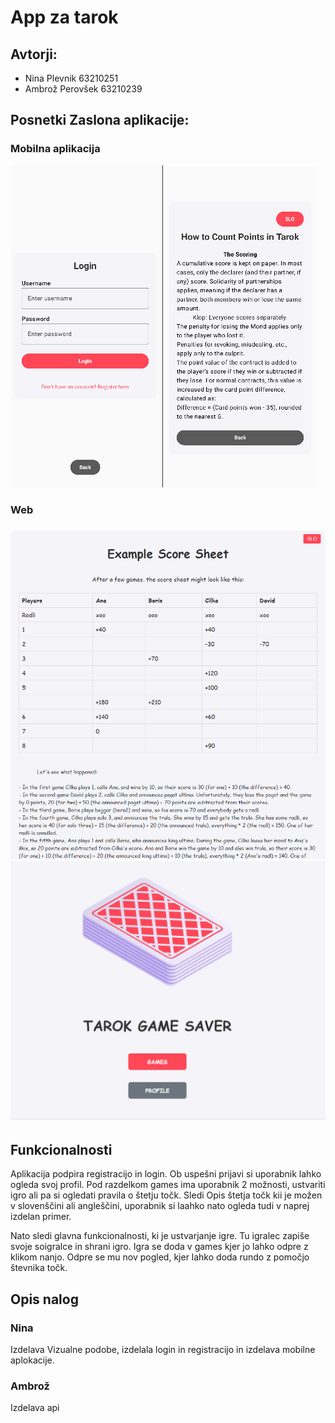 # App za tarok

## Avtorji:
- Nina Plevnik 63210251
- Ambrož Perovšek 63210239

## Posnetki Zaslona aplikacije:
### Mobilna aplikacija
![alt text](https://github.com/niny8888/TarokAppMobile/blob/main/screenshots/screenshot_Login.png?raw=true)
![alt text](https://github.com/niny8888/TarokAppMobile/blob/main/screenshots/screenshot_Rules.png?raw=true)

### Web
![alt text](https://github.com/PotatoHunter12/cardApp23/blob/main/Screenshots/screenshot_example.png?raw=true)
![alt text](https://github.com/PotatoHunter12/cardApp23/blob/main/Screenshots/screenshot_home.png?raw=true)

## Funkcionalnosti
Aplikacija podpira registracijo in login. Ob uspešni prijavi si uporabnik lahko ogleda svoj profil.
Pod razdelkom games ima uporabnik 2 možnosti, ustvariti igro ali pa si ogledati pravila o štetju točk.
Sledi Opis štetja točk kii je možen v slovenščini ali angleščini, uporabnik si laahko nato ogleda tudi v naprej izdelan primer.

Nato sledi glavna funkcionalnosti, ki je ustvarjanje igre. Tu igralec zapiše svoje soigralce in shrani igro.
Igra se doda v games kjer jo lahko odpre z klikom nanjo. Odpre se mu nov pogled, kjer lahko doda rundo z pomočjo števnika točk.

## Opis nalog
### Nina
Izdelava Vizualne podobe, izdelala login in registracijo in izdelava mobilne aplokacije.
### Ambrož
Izdelava api

